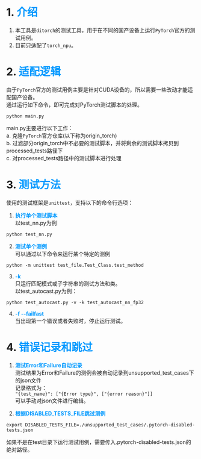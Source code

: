 # 1. <font color=#0099ff>介绍</font>
1. 本工具是`ditorch`的测试工具，用于在不同的国产设备上运行`PyTorch`官方的测试用例。
2. 目前只适配了`torch_npu`。

# 2. <font color=#0099ff>适配逻辑</font>
由于`PyTorch`官方的测试用例主要是针对CUDA设备的，所以需要一些改动才能适配国产设备。 \
通过运行如下命令，即可完成对PyTorch测试脚本的处理。
```
python main.py
```
main.py主要进行以下工作：\
a. 克隆`PyTorch`官方仓库(以下称为origin_torch) \
b. 过滤部分origin_torch中不必要的测试脚本，并将剩余的测试脚本拷贝到processed_tests路径下 \
c. 对processed_tests路径中的测试脚本进行处理

# 3. <font color=#0099ff>测试方法</font>
使用的测试框架是`unittest`，支持以下的命令行选项：
1. <font color=#0099ff>**执行单个测试脚本**</font> \
以test_nn.py为例 
```
python test_nn.py
```
2. <font color=#0099ff>**测试单个测例**</font> \
可以通过以下命令来运行某个特定的测例
```
python -m unittest test_file.Test_Class.test_method
```

3. <font color=#0099ff>**-k**</font> \
只运行匹配模式或子字符串的测试方法和类。 \
以test_autocast.py为例：
```
python test_autocast.py -v -k test_autocast_nn_fp32
```
4. <font color=#0099ff>**-f --failfast**</font> \
当出现第一个错误或者失败时，停止运行测试。

# 4. <font color=#0099ff>错误记录和跳过</font>
1. <font color=#0099ff>**测试Error和Failure自动记录**</font> \
测试结果为Error和Failure的测例会被自动记录到unsupported_test_cases下的json文件 \
记录格式为：\
`"{test_name}": ["{Error type}", ["{error reason}"]]` \
可以手动对json文件进行编辑。

2. <font color=#0099ff>**根据DISABLED_TESTS_FILE跳过测例**</font>
```
export DISABLED_TESTS_FILE=./unsupported_test_cases/.pytorch-disabled-tests.json
```
如果不是在test目录下运行测试用例，需要传入.pytorch-disabled-tests.json的绝对路径。